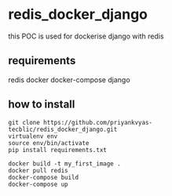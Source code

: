 # redis_docker_django

this POC is used for dockerise django with redis 

## requirements
redis
docker 
docker-compose
django

## how to install

```
git clone https://github.com/priyankvyas-tecblic/redis_docker_django.git
virtualenv env
source env/bin/activate
pip install requirements.txt

```

```
docker build -t my_first_image .
docker pull redis
docker-compose build
docker-compose up
```
